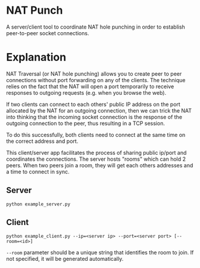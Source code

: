 # NAT Punch

A server/client tool to coordinate NAT hole punching in order to establish peer-to-peer socket connections.

# Explanation

NAT Traversal (or NAT hole punching) allows you to create peer to peer connections without port forwarding on any of the clients. The technique relies on the fact that the NAT will open a port temporarily to receive responses to outgoing requests (e.g. when you browse the web).

If two clients can connect to each others' public IP address on the port allocated by the NAT for an outgoing connection, then we can trick the NAT into thinking that the incoming socket connection is the response of the outgoing connection to the peer, thus resulting in a TCP session.

To do this successfully, both clients need to connect at the same time on the correct address and port.

This client/server app facilitates the process of sharing public ip/port and coordinates the connections. The server hosts "rooms" which can hold 2 peers. When two peers join a room, they will get each others addresses and a time to connect in sync.

## Server

```
python example_server.py
```

## Client

```
python example_client.py --ip=<server ip> --port=<server port> [--room=<id>]
```

`--room` parameter should be a unique string that identifies the room to join. If not specified, it will be generated automatically.
